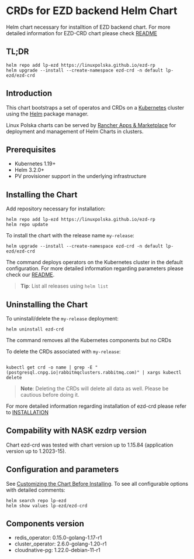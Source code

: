 <!--- app-name: ezd-crd -->
# CRDs for EZD backend Helm Chart

Helm chart necessary for installtion of EZD backend chart.
For more detailed information for EZD-CRD chart please check [README](https://github.com/linuxpolska/ezd-rp/blob/main/README.md)

## TL;DR

```console
helm repo add lp-ezd https://linuxpolska.github.io/ezd-rp
helm upgrade --install --create-namespace ezd-crd -n default lp-ezd/ezd-crd
```

## Introduction

This chart bootstraps a set of operatos and CRDs on a [Kubernetes](https://kubernetes.io) cluster using the [Helm](https://helm.sh) package manager.

Linux Polska charts can be served by [Rancher Apps & Marketplace](https://ranchermanager.docs.rancher.com/pages-for-subheaders/helm-charts-in-rancher) for deployment and management of Helm Charts in clusters.

## Prerequisites

- Kubernetes 1.19+
- Helm 3.2.0+
- PV provisioner support in the underlying infrastructure

## Installing the Chart

Add repository necessary for installation:

```console
helm repo add lp-ezd https://linuxpolska.github.io/ezd-rp
helm repo update
```

To install the chart with the release name `my-release`:

```console
helm upgrade --install --create-namespace ezd-crd -n default lp-ezd/ezd-crd
```

The command deploys operators on the Kubernetes cluster in the default configuration. For more detailed information regarding parameters please check our [README](https://github.com/linuxpolska/ezd-rp/blob/main/README.md).

> **Tip**: List all releases using `helm list`

## Uninstalling the Chart

To uninstall/delete the `my-release` deployment:

```console
helm uninstall ezd-crd
```

The command removes all the Kubernetes components but no CRDs

To delete the CRDs  associated with `my-release`:

```console

kubectl get crd -o name | grep -E "(postgresql.cnpg.io|rabbitmqclusters.rabbitmq.com)" | xargs kubectl delete 

```

> **Note**: Deleting the CRDs will delete all data as well. Please be cautious before doing it.

For more detailed information regarding installation of ezd-crd please refer to [INSTALLATION](https://github.com/linuxpolska/ezd-rp/blob/main/INSTALLATION.md)

## Compability with NASK ezdrp version

Chart ezd-crd was tested with chart version up to 1.15.84 (application version up to 1.2023-15).

## Configuration and parameters

See [Customizing the Chart Before Installing](https://helm.sh/docs/intro/using_helm/#customizing-the-chart-before-installing). To see all configurable options with detailed comments:

```console
helm search repo lp-ezd
helm show values lp-ezd/ezd-crd
```

## Components version
- redis_operator: 0.15.0-golang-1.17-r1
- cluster_operator: 2.6.0-golang-1.20-r1
- cloudnative-pg: 1.22.0-debian-11-r1

